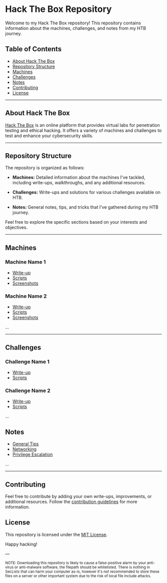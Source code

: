 # Hack The Box Repository

Welcome to my Hack The Box repository! This repository contains information about the machines, challenges, and notes from my HTB journey.

## Table of Contents

- [About Hack The Box](#about-hack-the-box)
- [Repository Structure](#repository-structure)
- [Machines](#machines)
- [Challenges](#challenges)
- [Notes](#notes)
- [Contributing](#contributing)
- [License](#license)

- - -

## About Hack The Box

[Hack The Box](https://www.hackthebox.eu/) is an online platform that provides virtual labs for penetration testing and ethical hacking. It offers a variety of machines and challenges to test and enhance your cybersecurity skills.

- - -

## Repository Structure

The repository is organized as follows:

- **Machines:** Detailed information about the machines I've tackled, including write-ups, walkthroughs, and any additional resources.

- **Challenges:** Write-ups and solutions for various challenges available on HTB.

- **Notes:** General notes, tips, and tricks that I've gathered during my HTB journey.

Feel free to explore the specific sections based on your interests and objectives.

- - -

## Machines

### Machine Name 1
- [Write-up](./Machines/MachineName1/README.md)
- [Scripts](./Machines/MachineName1/Scripts/)
- [Screenshots](./Machines/MachineName1/Screenshots/)

### Machine Name 2
- [Write-up](./Machines/MachineName2/README.md)
- [Scripts](./Machines/MachineName2/Scripts/)
- [Screenshots](./Machines/MachineName2/Screenshots/)

...

- - -

## Challenges

### Challenge Name 1
- [Write-up](./Challenges/ChallengeName1/README.md)
- [Scripts](./Challenges/ChallengeName1/Scripts/)

### Challenge Name 2
- [Write-up](./Challenges/ChallengeName2/README.md)
- [Scripts](./Challenges/ChallengeName2/Scripts/)

...

## Notes

- [General Tips](./Notes/GeneralTips.md)
- [Networking](./Notes/Networking.md)
- [Privilege Escalation](./Notes/PrivilegeEscalation.md)

...

- - -

## Contributing

Feel free to contribute by adding your own write-ups, improvements, or additional resources. Follow the [contribution guidelines](CONTRIBUTING.md) for more information.

## License

This repository is licensed under the [MIT License](LICENSE).

Happy hacking!


—

<sup>NOTE: Downloading this repository is likely to cause a false-positive alarm by your anti-virus or anti-malware software, the filepath should be whitelisted. There is nothing in SecLists that can harm your computer as-is, however it's not recommended to store these files on a server or other important system due to the risk of local file include attacks.</sup>
